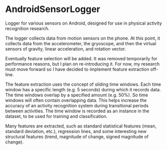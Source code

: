 AndroidSensorLogger
===================

Logger for various sensors on Android, designed for use in physical activity recognition research.

The logger collects data from motion sensors on the phone.  At this point, it collects data from the accelerometer, the gryoscope, and then the virtual sensors of gravity, linear acceleration, and rotation vector.

Eventually feature selection will be added.  It was removed temporarily for performance reasons, but I plan on re-introducing it.  For now, my research must move forward so I have decided to implement feature extraction off-line.

The feature extraction uses the concept of sliding time windows.  Each time window has a specific length (e.g. 5 seconds) during which it records data.  The time windows overlap by a specified amount (e.g. 50%).  So time windows will often contain overlapping data.  This helps increase the accuracy of an activity recognition system during transitional periods between activities.  The time window is recorded as an instance in the dataset, to be used for training and classification.

Many features are extracted, such as standard statistical features (mean, standard deviation, etc.), regression lines, and some interesting new structural features (trend, magnitude of change, signed magnitude of change).
